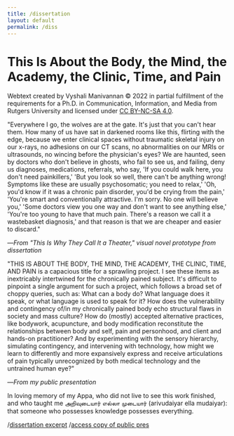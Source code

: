 ```yaml
---
title: /dissertation
layout: default
permalink: /diss
---
```


# This Is About the Body, the Mind, the Academy, the Clinic, Time, and Pain

Webtext created by Vyshali Manivannan &#169; 2022 in partial fulfillment of the requirements for a Ph.D. in Communication, Information, and Media from Rutgers University and licensed under <a href="https://creativecommons.org/licenses/by-nc-sa/4.0/?ref=chooser-v1" target="_blank">CC BY-NC-SA 4.0</a>.

"Everywhere I go, the wolves are at the gate. It's just that you can't hear them. How many of us have sat in darkened rooms like this, flirting with the edge, because we enter clinical spaces without traumatic skeletal injury on our x-rays, no adhesions on our CT scans, no abnormalities on our MRIs or ultrasounds, no wincing before the physician's eyes? We are haunted, seen by doctors who don't believe in ghosts, who fail to see us, and failing, deny us diagnoses, medications, referrals, who say, 'If you could walk here, you don't need painkillers,' 'But you look so well, there can't be anything wrong! Symptoms like these are usually psychosomatic; you need to relax,' 'Oh, you'd know if it was a chronic pain disorder, you'd be crying from the pain,' 'You're smart and conventionally attractive. I'm sorry. No one will believe you,' 'Some doctors view you one way and don't want to see anything else,' 'You're too young to have that much pain. There's a reason we call it a wastebasket diagnosis,' and that reason is that we are cheaper and easier to discard."  
  
&mdash;_From "This Is Why They Call It a Theater," visual novel prototype from dissertation_

"THIS IS ABOUT THE BODY, THE MIND, THE ACADEMY, THE CLINIC, TIME, AND PAIN is a capacious title for a sprawling project. I see these items as inextricably intertwined for the chronically pained subject. It's difficult to pinpoint a single argument for such a project, which follows a broad set of choppy queries, such as: What can a body do? What language does it speak, or what language is used to speak for it? How does the vulnerability and contingency of/in my chronically pained body echo structural flaws in society and mass culture? How do (mostly) accepted alternative practices, like bodywork, acupuncture, and body modification reconstitute the relationships between body and self, pain and personhood, and client and hands-on practitioner? And by experimenting with the sensory hierarchy, simulating contingency, and intervening with technology, how might we learn to differently and more expansively express and receive articulations of pain typically unrecognized by both medical technology and the untrained human eye?"  
  
&mdash;_From my public presentation_

In loving memory of my <span lang="ta">Appa</span>, who did not live to see this work finished, and who taught me <span lang="ta">அறிவுடையார் எல்லா முடையார் (arivudaiyar ella mudaiyar)</span>: that someone who possesses knowledge possesses everything.

/<a href="https://visforvali.github.io/bmactp/" target="_blank">dissertation excerpt</a> /<a href="https://vyshalimanivannan.com/public-defense/" target="_blank">access copy of public pres</a>